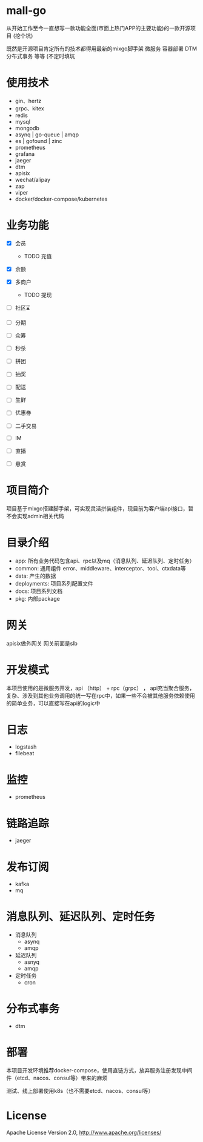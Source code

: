 # mall-go

从开始工作至今一直想写一款功能全面(市面上热门APP的主要功能)的一款开源项目 (挖个坑)

既然是开源项目肯定所有的技术都得用最新的mixgo脚手架 微服务 容器部署 DTM分布式事务 等等 (不定时填坑

# 使用技术
- gin、hertz
- grpc、kitex
- redis
- mysql
- mongodb
- asynq | go-queue | amqp
- es | gofound | zinc
- prometheus
- grafana
- jaeger
- dtm
- apisix
- wechat/alipay
- zap
- viper
- docker/docker-compose/kubernetes

# 业务功能
- [x] 会员
    - TODO 充值
- [x] 余额
- [x] 多商户
    - TODO 提现
- [ ] 社区⌛
- [ ] 分期
- [ ] 众筹
- [ ] 秒杀
- [ ] 拼团
- [ ] 抽奖
- [ ] 配送
- [ ] 生鲜
- [ ] 优惠券
- [ ] 二手交易
- [ ] IM
- [ ] 直播
- [ ] 悬赏



# 项目简介

项目基于mixgo搭建脚手架，可实现灵活拼装组件，现目前为客户端api接口，暂不会实现admin相关代码

# 目录介绍

- app:  所有业务代码包含api、rpc以及mq（消息队列、延迟队列、定时任务）
- common: 通用组件 error、middleware、interceptor、tool、ctxdata等
- data: 产生的数据
- deployments: 项目系列配置文件
- docs: 项目系列文档
- pkg: 内部package

# 网关

apisix做外网关 网关前面是slb

# 开发模式

本项目使用的是微服务开发，api （http） + rpc（grpc） ， api充当聚合服务，复杂、涉及到其他业务调用的统一写在rpc中，如果一些不会被其他服务依赖使用的简单业务，可以直接写在api的logic中

# 日志
- logstash
- filebeat

# 监控

- prometheus

# 链路追踪

- jaeger

# 发布订阅

- kafka
- mq

# 消息队列、延迟队列、定时任务

- 消息队列
    - asynq
    - amqp
- 延迟队列
    - asnyq
    - amqp
- 定时任务
    - cron

# 分布式事务

- dtm

# 部署

本项目开发环境推荐docker-compose，使用直链方式，放弃服务注册发现中间件（etcd、nacos、consul等）带来的麻烦

测试、线上部署使用k8s（也不需要etcd、nacos、consul等）

# License

Apache License Version 2.0, http://www.apache.org/licenses/